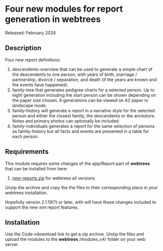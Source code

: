 #  Four new modules for report generation in webtrees

Released: February 2024

<a name="Description"></a>

## Description

Four new report definitions:
1. descendents-overview that can be used to generate a simple chart of the descendents to one person, with years of birth, marriage / partnership, divorce / separation, and death (if the years are known and the events have happened). 
2. family-tree that generates pedigree charts for a selected person. Up to eight generation including the start person can be shown depending on the paper size chosen. 8 generations can be viewed on A2 paper in landscape mode. 
3. family-history will generate a report in a narrative style for the selected person and either the closest family, the descendents or the ancestors. Notes and primary photos can optionally be included. 
4. family-individuals generates a report for the same selection of persons as family-history but all facts and events are presented in a table for each person. 

## Requirements

This module requires some changes of the app/Report part of **webtrees** that can be installed from here: 
1. <a href="https://www.webtrees.net/index.php/forum/attachment/9260?download=1">new-reports.zip</a> for webtrees all versions

Unzip the archive and copy the the files to their corresponding place in your webtrees installation.

Hopefully version 2.1.19(?) or later, with will have these changes included to support the new xml report features.

<a name="Installation"></a>

## Installation

Use the Code->download link to get a zip archive. Unzip the files and upload the modules to the **webtrees** /modules_v4/ folder on your web server. 

